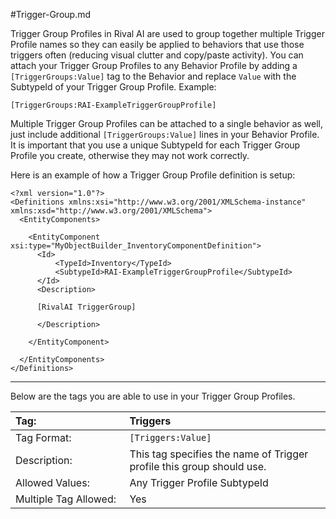 #Trigger-Group.md

Trigger Group Profiles in Rival AI are used to group together multiple Trigger Profile names so they can easily be applied to behaviors that use those triggers often (reducing visual clutter and copy/paste activity). You can attach your Trigger Group Profiles to any Behavior Profile by adding a `[TriggerGroups:Value]` tag to the Behavior and replace `Value` with the SubtypeId of your Trigger Group Profile. Example:

`[TriggerGroups:RAI-ExampleTriggerGroupProfile]`

Multiple Trigger Group Profiles can be attached to a single behavior as well, just include additional `[TriggerGroups:Value]` lines in your Behavior Profile. It is important that you use a unique SubtypeId for each Trigger Group Profile you create, otherwise they may not work correctly.

Here is an example of how a Trigger Group Profile definition is setup:

```
<?xml version="1.0"?>
<Definitions xmlns:xsi="http://www.w3.org/2001/XMLSchema-instance" xmlns:xsd="http://www.w3.org/2001/XMLSchema">
  <EntityComponents>

    <EntityComponent xsi:type="MyObjectBuilder_InventoryComponentDefinition">
      <Id>
          <TypeId>Inventory</TypeId>
          <SubtypeId>RAI-ExampleTriggerGroupProfile</SubtypeId>
      </Id>
      <Description>

      [RivalAI TriggerGroup]
      
      </Description>
      
    </EntityComponent>

  </EntityComponents>
</Definitions>
```

***

Below are the tags you are able to use in your Trigger Group Profiles.  

<!--Triggers  -->
|Tag:&nbsp;&nbsp;&nbsp;&nbsp;&nbsp;&nbsp;&nbsp;&nbsp;&nbsp;&nbsp;&nbsp;&nbsp;&nbsp;&nbsp;&nbsp;&nbsp;&nbsp;&nbsp;&nbsp;&nbsp;&nbsp;&nbsp;&nbsp;&nbsp;&nbsp;&nbsp;&nbsp;&nbsp;&nbsp;&nbsp;&nbsp;|Triggers|
|:----|:----|
|Tag Format:|`[Triggers:Value]`|
|Description:|This tag specifies the name of Trigger profile this group should use.|
|Allowed Values:|Any Trigger Profile SubtypeId|
|Multiple Tag Allowed:|Yes|

<!--  -->
